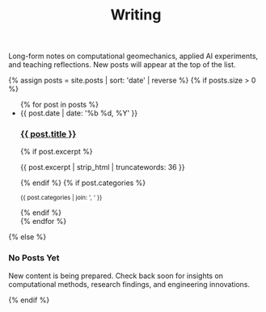 ﻿---
layout: default
title: Writing
permalink: /blog/
---

<section class="section">
  <p class="section-lead">Long-form notes on computational geomechanics, applied AI experiments, and teaching reflections. New posts will appear at the top of the list.</p>
  {% assign posts = site.posts | sort: 'date' | reverse %}
  {% if posts.size > 0 %}
  <ul class="post-list">
    {% for post in posts %}
    <li>
      <article class="post-card">
        <time datetime="{{ post.date | date_to_xmlschema }}">{{ post.date | date: '%b %d, %Y' }}</time>
        <h3><a href="{{ post.url | relative_url }}">{{ post.title }}</a></h3>
        {% if post.excerpt %}
        <p>{{ post.excerpt | strip_html | truncatewords: 36 }}</p>
        {% endif %}
        {% if post.categories %}
        <p class="post-card-meta">
          <small>{{ post.categories | join: ', ' }}</small>
        </p>
        {% endif %}
      </article>
    </li>
    {% endfor %}
  </ul>
  {% else %}
  <div class="empty-state">
    <h3>No Posts Yet</h3>
    <p>New content is being prepared. Check back soon for insights on computational methods, research findings, and engineering innovations.</p>
  </div>
  {% endif %}
</section>

